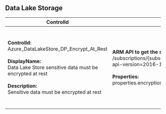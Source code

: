 ## Data Lake Storage

| ControlId | Dependent Azure API(s) and Properties | Control spec |
|-----------|-------------------------------------|------------------|
| <b>ControlId:</b><br>Azure_DataLakeStore_DP_Encrypt_At_Rest<br><br><b>DisplayName:</b><br>Data Lake Store sensitive data must be encrypted at rest<br><br><b>Description: </b><br> Sensitive data must be encrypted at rest | <b> ARM API to get the specified Data Lake Store account: </b> <br> /subscriptions/{subscriptionId}/resourceGroups/{resourceGroupName}/providers/Microsoft.DataLakeStore/accounts/{accountName}? <br> api-version=2016-11-01 <br><br><b>Properties:</b><br> properties.encryptionState | <b>Scope: </b> Applies to all Azure DataLakeStore.<br><br><b>Config: </b> NA<br><br> <b>Passed: </b><br>Encryption is enabled.<br><br> <b>Failed: </b><br>Encryption is disabled. |

